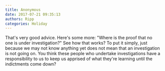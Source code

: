 ```yaml
---
title: Anonymous
date: 2017-07-21 09:35:13
authors: Ripp
categories: Holiday
---
```


 That's very good advice.  Here's some more:  "Where is the proof that no one is under investigation?"  See how that works?  To put it simply, just because we may not know anything yet does not mean that an investigation is not going on.  You think these people who undertake investigations have a responsibility to us to keep us apprised of what they're learning until the indictments come down?